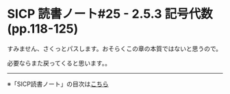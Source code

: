 SICP 読書ノート#25 - 2.5.3 記号代数 (pp.118-125)
======================================

すみません、さくっとパスします。おそらくこの章の本質ではないと思うので。

必要ならまた戻ってくると思います。。


--------------------------------

※「SICP読書ノート」の目次は[こちら](/entry/sicp/index)
